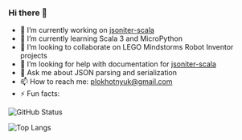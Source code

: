 ### Hi there 👋

- 🔭 I’m currently working on [jsoniter-scala](https://github.com/plokhotnyuk/jsoniter-scala)
- 🌱 I’m currently learning Scala 3 and MicroPython
- 👯 I’m looking to collaborate on LEGO Mindstorms Robot Inventor projects
- 🤔 I’m looking for help with documentation for [jsoniter-scala](https://github.com/plokhotnyuk/jsoniter-scala)
- 💬 Ask me about JSON parsing and serialization
- 📫 How to reach me: plokhotnyuk@gmail.com
- ⚡ Fun facts:

![GitHub Status](https://github-readme-stats.vercel.app/api?username=plokhotnyuk&count_private=true&show_icons=true)

![Top Langs](https://github-readme-stats.vercel.app/api/top-langs/?username=plokhotnyuk&count_private=true&hide=jupyter%20notebook,html,javascript&layout=compact)


